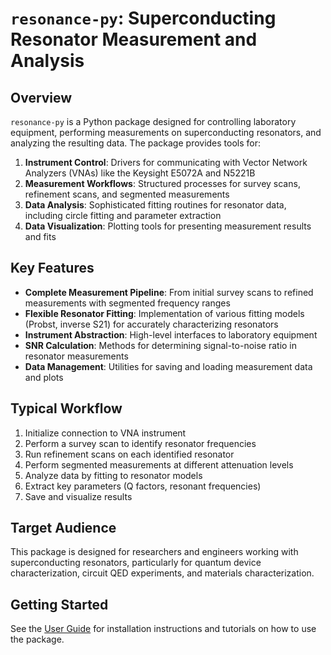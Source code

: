 # `resonance-py`: Superconducting Resonator Measurement and Analysis

## Overview

`resonance-py` is a Python package designed for controlling laboratory equipment, performing measurements on superconducting resonators, and analyzing the resulting data. The package provides tools for:

1. **Instrument Control**: Drivers for communicating with Vector Network Analyzers (VNAs) like the Keysight E5072A and N5221B
2. **Measurement Workflows**: Structured processes for survey scans, refinement scans, and segmented measurements
3. **Data Analysis**: Sophisticated fitting routines for resonator data, including circle fitting and parameter extraction
4. **Data Visualization**: Plotting tools for presenting measurement results and fits

## Key Features

- **Complete Measurement Pipeline**: From initial survey scans to refined measurements with segmented frequency ranges
- **Flexible Resonator Fitting**: Implementation of various fitting models (Probst, inverse S21) for accurately characterizing resonators
- **Instrument Abstraction**: High-level interfaces to laboratory equipment
- **SNR Calculation**: Methods for determining signal-to-noise ratio in resonator measurements
- **Data Management**: Utilities for saving and loading measurement data and plots

## Typical Workflow

1. Initialize connection to VNA instrument
2. Perform a survey scan to identify resonator frequencies
3. Run refinement scans on each identified resonator
4. Perform segmented measurements at different attenuation levels
5. Analyze data by fitting to resonator models
6. Extract key parameters (Q factors, resonant frequencies)
7. Save and visualize results

## Target Audience

This package is designed for researchers and engineers working with superconducting resonators, particularly for quantum device characterization, circuit QED experiments, and materials characterization.

## Getting Started

See the [User Guide](user_guide.md) for installation instructions and tutorials on how to use the package.